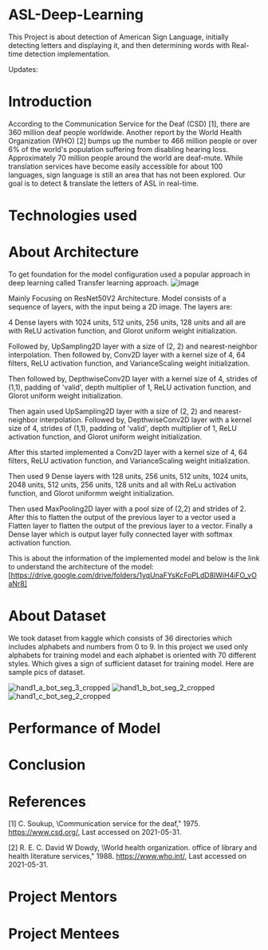 # ASL-Deep-Learning

This Project is about detection of American Sign Language, initially detecting letters and displaying it, and then determining words with Real-time detection implementation.

Updates:
# Introduction
According to the Communication Service for the Deaf (CSD) [1], there are 360 million deaf people worldwide. Another report by the World Health Organization (WHO) [2] bumps up the number to 466 million people or over 6% of the world's population suffering from disabling hearing loss. Approximately 70 million people around the world are deaf-mute. While translation services have
become easily accessible for about 100 languages, sign language is still an area that has not been explored. Our goal is to detect & translate the letters of ASL in real-time.

# Technologies used

# About Architecture
To get foundation for the model configuration used a popular approach in deep learning called Transfer learning approach.
![image](https://user-images.githubusercontent.com/90703475/224968708-e2a7dd1b-879a-4033-beaf-55c6d05677ae.png)

Mainly Focusing on ResNet50V2 Architecture.
Model consists of a sequence of layers, with the input being a 2D image. The layers are:


4 Dense layers with 1024 units, 512 units, 256 units, 128 units and all are with ReLU activation function, and Glorot uniform weight initialization. 

Followed by, UpSampling2D layer with a size of (2, 2) and nearest-neighbor interpolation. Then followed by, Conv2D layer with a kernel size of 4, 64 filters, ReLU activation function, and VarianceScaling weight initialization.


Then followed by, DepthwiseConv2D layer with a kernel size of 4, strides of (1,1), padding of 'valid', depth multiplier of 1, ReLU activation function, and Glorot uniform weight initialization. 

Then again used UpSampling2D layer with a size of (2, 2) and nearest-neighbor interpolation. Followed by, DepthwiseConv2D layer with a kernel size of 4, strides of (1,1), padding of 'valid', depth multiplier of 1, ReLU activation function, and Glorot uniform weight initialization.


After this started implemented a Conv2D layer with a kernel size of 4, 64 filters, ReLU activation function, and VarianceScaling weight initialization.


Then used 9 Dense layers with 128 units, 256 units, 512 units, 1024 units, 2048 units, 512 units, 256 units, 128 units and all with ReLu activation function, and Glorot uniformm weight initialization.


Then used MaxPooling2D layer with a pool size of (2,2) and strides of 2. After this to flatten the output of the previous layer to a vector used a Flatten layer to flatten the output of the previous layer to a vector. Finally a Dense layer which is output layer fully connected layer with softmax activation function.

This is about the information of the implemented model and below is the link to understand the architecture of the model:
[https://drive.google.com/drive/folders/1yqUnaFYsKcFoPLdD8IWiH4iFO_vOaNr8]

# About Dataset
We took dataset from kaggle which consists of 36 directories which includes alphabets and numbers from 0 to 9. In this project we used only alphabets for training model and each alphabet is oriented with 70 different styles. Which gives a sign of sufficient dataset for training model. Here are sample pics of dataset.

![hand1_a_bot_seg_3_cropped](https://user-images.githubusercontent.com/90703475/224979335-9e888e61-7e38-4ea0-8dbb-4a152a8b6c61.jpeg)
![hand1_b_bot_seg_2_cropped](https://user-images.githubusercontent.com/90703475/224979424-c6009276-7b09-408a-a5ed-b65650764f8c.jpeg)
![hand1_c_bot_seg_2_cropped](https://user-images.githubusercontent.com/90703475/224979519-b0e48351-734e-4a06-8657-e9bf04c30649.jpeg)

# Performance of Model

# Conclusion
# References
[1] C. Soukup, \Communication service for the deaf,"
1975. https://www.csd.org/, Last accessed on
2021-05-31.

[2] R. E. C. David W Dowdy, \World health
organization. office of library and health literature
services," 1988. https://www.who.int/, Last
accessed on 2021-05-31.

# Project Mentors
# Project Mentees
